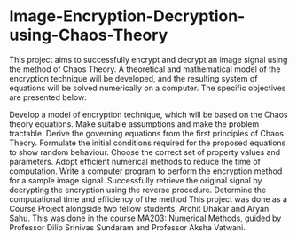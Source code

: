 # Image-Encryption-Decryption-using-Chaos-Theory
This project aims to successfully encrypt and decrypt an image signal using the method of Chaos Theory. A theoretical and mathematical model of the encryption technique will be developed, and the resulting system of equations will be solved numerically on a computer. The specific objectives are presented below:

Develop a model of encryption technique, which will be based on the Chaos theory equations.
Make suitable assumptions and make the problem tractable.
Derive the governing equations from the first principles of Chaos Theory.
Formulate the initial conditions required for the proposed equations to show random behaviour.
Choose the correct set of property values and parameters.
Adopt efficient numerical methods to reduce the time of computation.
Write a computer program to perform the encryption method for a sample image signal.
Successfully retrieve the original signal by decrypting the encryption using the reverse procedure.
Determine the computational time and efficiency of the method
This project was done as a Course Project alongside two fellow students, Archit Dhakar and Aryan Sahu. This was done in the course MA203: Numerical Methods, guided by Professor Dilip Srinivas Sundaram and Professor Aksha Vatwani.
